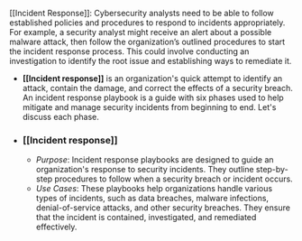 [[Incident Response]]: Cybersecurity analysts need to be able to follow established policies and procedures to respond to incidents appropriately. For example, a security analyst might receive an alert about a possible malware attack, then follow the organization’s outlined procedures to start the incident response process. This could involve conducting an investigation to identify the root issue and establishing ways to remediate it.

- **[[Incident response]]** is an organization's quick attempt to identify an attack, contain the damage, and correct the effects of a security breach. An incident response playbook is a guide with six phases used to help mitigate and manage security incidents from beginning to end. Let's discuss each phase. 

- ### [[Incident response]]
	- _Purpose_: Incident response playbooks are designed to guide an organization's response to security incidents. They outline step-by-step procedures to follow when a security breach or incident occurs.
	- _Use Cases_: These playbooks help organizations handle various types of incidents, such as data breaches, malware infections, denial-of-service attacks, and other security breaches. They ensure that the incident is contained, investigated, and remediated effectively.